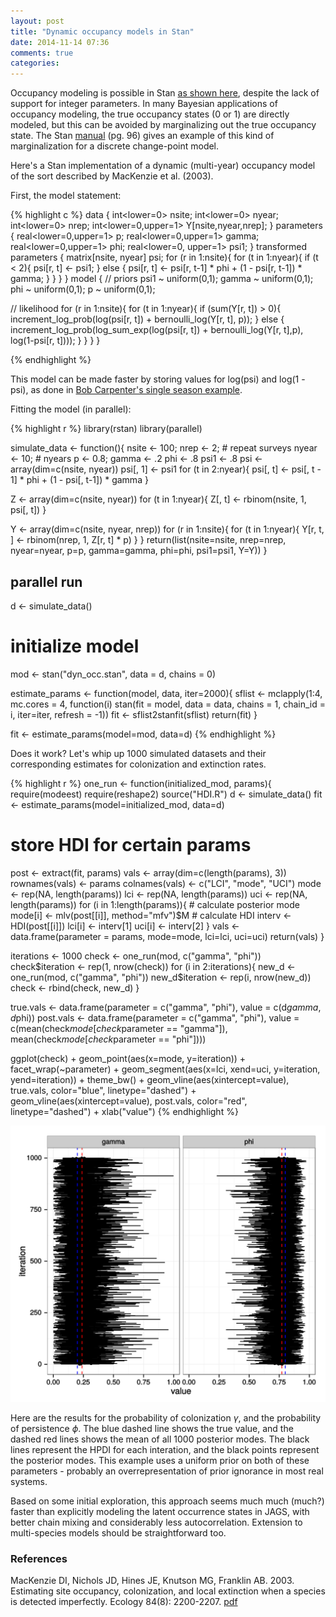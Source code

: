 ```yaml
---
layout: post
title: "Dynamic occupancy models in Stan"
date: 2014-11-14 07:36
comments: true
categories:
---
```


Occupancy modeling is possible in Stan [as shown here](https://groups.google.com/forum/#!topic/stan-users/ZuLmNl4Q9xc), despite the lack of support for integer parameters.
In many Bayesian applications of occupancy modeling, the true occupancy states (0 or 1) are directly modeled, but this can be avoided by marginalizing out the true occupancy state.
The Stan [manual](http://mc-stan.org/manual.html) (pg. 96) gives an example of this kind of marginalization for a discrete change-point model.

Here's a Stan implementation of a dynamic (multi-year) occupancy model of the sort described by MacKenzie et al. (2003).

First, the model statement:

{% highlight c %}
data {
   int<lower=0> nsite;
   int<lower=0> nyear;
   int<lower=0> nrep;
   int<lower=0,upper=1> Y[nsite,nyear,nrep];
}
parameters {
   real<lower=0,upper=1> p;
   real<lower=0,upper=1> gamma;
   real<lower=0,upper=1> phi;
   real<lower=0, upper=1> psi1;
}
transformed parameters {
   matrix[nsite, nyear] psi;
   for (r in 1:nsite){
     for (t in 1:nyear){
       if (t < 2){
          psi[r, t] <- psi1;
       } else {
          psi[r, t] <- psi[r, t-1] * phi + (1 - psi[r, t-1]) * gamma;
       }
     }
   }
}
model {
   // priors
  psi1 ~ uniform(0,1);
  gamma ~ uniform(0,1);
  phi ~ uniform(0,1);
  p ~ uniform(0,1);

   // likelihood
  for (r in 1:nsite){
    for (t in 1:nyear){
      if (sum(Y[r, t]) > 0){
        increment_log_prob(log(psi[r, t]) + bernoulli_log(Y[r, t], p));
      } else {
        increment_log_prob(log_sum_exp(log(psi[r, t]) + bernoulli_log(Y[r, t],p),
                                      log(1-psi[r, t])));
      }
    }
  }
}

{% endhighlight %}

This model can be made faster by storing values for log(psi) and log(1 - psi), as done in [Bob Carpenter's single season example](https://groups.google.com/forum/#!topic/stan-users/ZuLmNl4Q9xc).

Fitting the model (in parallel):

{% highlight r %}
library(rstan)
library(parallel)

simulate_data <- function(){
  nsite <- 100;
  nrep <- 2;     # repeat surveys
  nyear <- 10;  # nyears
  p <- 0.8;
  gamma <- .2
  phi <- .8
  psi1 <- .8
  psi <- array(dim=c(nsite, nyear))
  psi[, 1] <- psi1
  for (t in 2:nyear){
    psi[, t] <- psi[, t - 1] * phi + (1 - psi[, t-1]) * gamma
  }

  Z <- array(dim=c(nsite, nyear))
  for (t in 1:nyear){
    Z[, t] <- rbinom(nsite, 1, psi[, t])
  }

  Y <- array(dim=c(nsite, nyear, nrep))
  for (r in 1:nsite){
    for (t in 1:nyear){
      Y[r, t, ] <- rbinom(nrep, 1, Z[r, t] * p)
    }
  }
  return(list(nsite=nsite, nrep=nrep, nyear=nyear,
              p=p, gamma=gamma, phi=phi,
              psi1=psi1, Y=Y))
}

## parallel run
d <- simulate_data()
# initialize model
mod <- stan("dyn_occ.stan", data = d, chains = 0)

estimate_params <- function(model, data, iter=2000){
  sflist <- mclapply(1:4, mc.cores = 4,
             function(i) stan(fit = model, data = data,
                              chains = 1, chain_id = i,
                              iter=iter,
                              refresh = -1))
  fit <- sflist2stanfit(sflist)
  return(fit)
}

fit <- estimate_params(model=mod, data=d)
{% endhighlight %}

Does it work? Let's whip up 1000 simulated datasets and their corresponding estimates for colonization and extinction rates.

{% highlight r %}
one_run <- function(initialized_mod, params){
  require(modeest)
  require(reshape2)
  source("HDI.R")
  d <- simulate_data()
  fit <- estimate_params(model=initialized_mod, data=d)
  # store HDI for certain params
  post <- extract(fit, params)
  vals <- array(dim=c(length(params), 3))
  rownames(vals) <- params
  colnames(vals) <- c("LCI", "mode", "UCI")
  mode <- rep(NA, length(params))
  lci <- rep(NA, length(params))
  uci <- rep(NA, length(params))
  for (i in 1:length(params)){
    # calculate posterior mode
    mode[i] <- mlv(post[[i]], method="mfv")$M
    # calculate HDI
    interv <- HDI(post[[i]])
    lci[i] <- interv[1]
    uci[i] <- interv[2]
  }
  vals <- data.frame(parameter = params, mode=mode,
                     lci=lci, uci=uci)
  return(vals)
}

iterations <- 1000
check <- one_run(mod, c("gamma", "phi"))
check$iteration <- rep(1, nrow(check))
for (i in 2:iterations){
  new_d <- one_run(mod, c("gamma", "phi"))
  new_d$iteration <- rep(i, nrow(new_d))
  check <- rbind(check, new_d)
}

true.vals <- data.frame(parameter = c("gamma", "phi"),
                        value = c(d$gamma, d$phi))
post.vals <- data.frame(parameter = c("gamma", "phi"),
                        value = c(mean(check$mode[check$parameter == "gamma"]),
                                  mean(check$mode[check$parameter == "phi"])))

ggplot(check) +
  geom_point(aes(x=mode, y=iteration)) +
  facet_wrap(~parameter) +
  geom_segment(aes(x=lci, xend=uci,
                   y=iteration, yend=iteration)) +
  theme_bw() +
  geom_vline(aes(xintercept=value), true.vals,
             color="blue", linetype="dashed") +
  geom_vline(aes(xintercept=value), post.vals,
             color="red", linetype="dashed") +
  xlab("value")
{% endhighlight %}

![](/images/stan_occ.svg)

Here are the results for the probability of colonization $\gamma$, and the probability of persistence $\phi$.
The blue dashed line shows the true value, and the dashed red lines shows the mean of all 1000 posterior modes.
The black lines represent the HPDI for each interation, and the black points represent the posterior modes.
This example uses a uniform prior on both of these parameters - probably an overrepresentation of prior ignorance in most real systems.

Based on some initial exploration, this approach seems much much (much?) faster than explicitly modeling the latent occurrence states in JAGS, with better chain mixing and considerably less autocorrelation. Extension to multi-species models should be straightforward too.

### References
MacKenzie DI, Nichols JD, Hines JE, Knutson MG, Franklin AB. 2003. Estimating site occupancy, colonization, and local extinction when a species is detected imperfectly. Ecology 84(8): 2200-2207. [pdf](http://www.umesc.usgs.gov/documents/publications/2003/mackenzie_a_estimatiang_site_2003.pdf)
